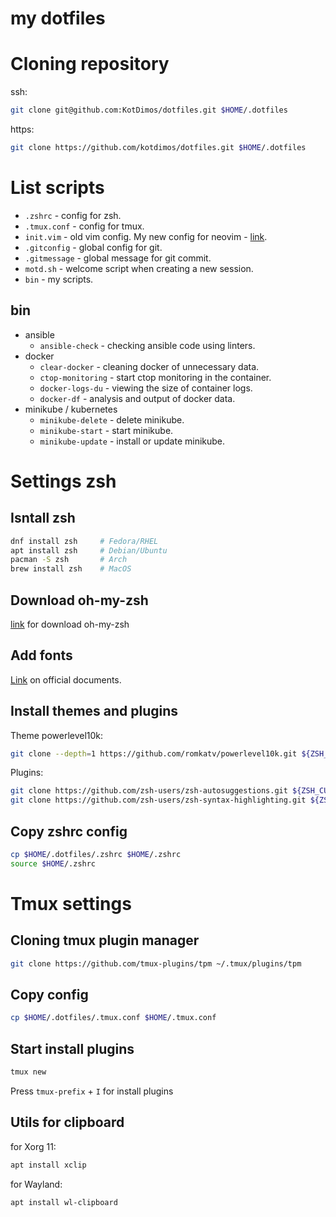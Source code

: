 # my dotfiles

# Cloning repository

ssh:
```bash
git clone git@github.com:KotDimos/dotfiles.git $HOME/.dotfiles
```
https:
```bash
git clone https://github.com/kotdimos/dotfiles.git $HOME/.dotfiles
```

# List scripts

* `.zshrc` - config for zsh.
* `.tmux.conf` - config for tmux.
* `init.vim` - old vim config. My new config for neovim - [link](https://github.com/KotDimos/KotNeoVim).
* `.gitconfig` - global config for git.
* `.gitmessage` - global message for git commit.
* `motd.sh` - welcome script when creating a new session.
* `bin` - my scripts.


## bin

* ansible
    * `ansible-check` - checking ansible code using linters.
* docker
    * `clear-docker` - cleaning docker of unnecessary data.
    * `ctop-monitoring` - start ctop monitoring in the container.
    * `docker-logs-du` - viewing the size of container logs.
    * `docker-df` - analysis and output of docker data.
* minikube / kubernetes
    * `minikube-delete` - delete minikube.
    * `minikube-start` - start minikube.
    * `minikube-update` - install or update minikube.


# Settings zsh

## Isntall zsh

```bash
dnf install zsh     # Fedora/RHEL
apt install zsh     # Debian/Ubuntu
pacman -S zsh       # Arch
brew install zsh    # MacOS
```


## Download oh-my-zsh

[link](https://ohmyz.sh/) for download oh-my-zsh

## Add fonts

[Link](https://github.com/romkatv/powerlevel10k#fonts) on official documents.


## Install themes and plugins

Theme powerlevel10k:
```bash
git clone --depth=1 https://github.com/romkatv/powerlevel10k.git ${ZSH_CUSTOM:-$HOME/.oh‑my‑zsh/custom}/themes/powerlevel10k
```

Plugins:
```bash
git clone https://github.com/zsh-users/zsh-autosuggestions.git ${ZSH_CUSTOM:-$HOME/.oh‑my‑zsh/custom}/plugins/zsh-autosuggestions
git clone https://github.com/zsh-users/zsh-syntax-highlighting.git ${ZSH_CUSTOM:-$HOME/.oh‑my‑zsh/custom}/plugins/zsh-syntax-highlighting
```

## Copy zshrc config

```bash
cp $HOME/.dotfiles/.zshrc $HOME/.zshrc
source $HOME/.zshrc
```


# Tmux settings

## Cloning tmux plugin manager

```bash
git clone https://github.com/tmux-plugins/tpm ~/.tmux/plugins/tpm
```

## Copy config

```bash
cp $HOME/.dotfiles/.tmux.conf $HOME/.tmux.conf
```

## Start install plugins

```bash
tmux new
```

Press `tmux-prefix` + `I` for install plugins

## Utils for clipboard

for Xorg 11:
```bash
apt install xclip
```

for Wayland:
```bash
apt install wl-clipboard
```
